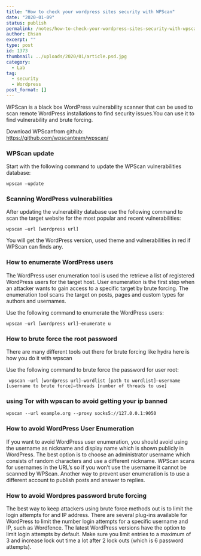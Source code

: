 ```yaml
---
title: "How to check your wordpress sites security with WPScan"
date: "2020-01-09"
status: publish
permalink: /notes/how-to-check-your-wordpress-sites-security-with-wpscan
author: Ehsan
excerpt: ""
type: post
id: 1373
thumbnail: ../uploads/2020/01/article.psd.jpg
category:
  - Lab
tag:
  - security
  - Wordpress
post_format: []
---
```


WPScan is a black box WordPress vulnerability scanner that can be used to scan remote WordPress installations to find security issues.You can use it to find vulnerability and brute forcing.

Download WPScanfrom github:  
https://github.com/wpscanteam/wpscan/

### WPScan update

Start with the following command to update the WPScan vulnerabilities database:

```
wpscan –update
```

### Scanning WordPress vulnerabilities

After updating the vulnerability database use the following command to scan the target website for the most popular and recent vulnerabilities:

```
wpscan –url [wordpress url]
```

You will get the WordPress version, used theme and vulnerabilities in red if WPScan can finds any.

### How to enumerate WordPress users

The WordPress user enumeration tool is used the retrieve a list of registered WordPress users for the target host. User enumeration is the first step when an attacker wants to gain access to a specific target by brute forcing. The enumeration tool scans the target on posts, pages and custom types for authors and usernames.

Use the following command to enumerate the WordPress users:

```
wpscan –url [wordpress url]–enumerate u
```

### How to brute force the root password

There are many different tools out there for brute forcing like hydra here is how you do it with wpscan

Use the following command to brute force the password for user root:

```
 wpscan –url [wordpress url]–wordlist [path to wordlist]–username [username to brute force]–threads [number of threads to use]
```

### using Tor with wpscan to avoid getting your ip banned

```
wpscan --url example.org --proxy socks5://127.0.0.1:9050
```

### How to avoid WordPress User Enumeration

If you want to avoid WordPress user enumeration, you should avoid using the username as nickname and display name which is shown publicly in WordPress. The best option is to choose an administrator username which consists of random characters and use a different nickname. WPScan scans for usernames in the URL’s so if you won’t use the username it cannot be scanned by WPScan. Another way to prevent user enumeration is to use a different account to publish posts and answer to replies.

### How to avoid Wordpres password brute forcing

The best way to keep attackers using brute force methods out is to limit the login attempts for and IP address. There are several plug-ins available for WordPress to limit the number login attempts for a specific username and IP, such as Wordfence. The latest WordPress versions have the option to limit login attempts by default. Make sure you limit entries to a maximum of 3 and increase lock out time a lot after 2 lock outs (which is 6 password attempts).
